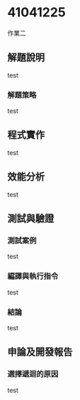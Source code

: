 # 41041225

作業二

## 解題說明

test

### 解題策略

test

## 程式實作

test

## 效能分析

test

## 測試與驗證

### 測試案例

test

### 編譯與執行指令

test

### 結論

test

## 申論及開發報告

### 選擇遞迴的原因

test